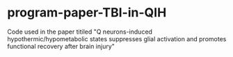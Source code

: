 # program-paper-TBI-in-QIH
Code used in the paper titiled "Q neurons-induced hypothermic/hypometabolic states suppresses glial activation and promotes functional recovery after brain injury"
